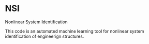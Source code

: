 # NSI
Nonlinear System Identification

This code is an automated machine learning tool for nonlinear system identification of engineerign structures.
